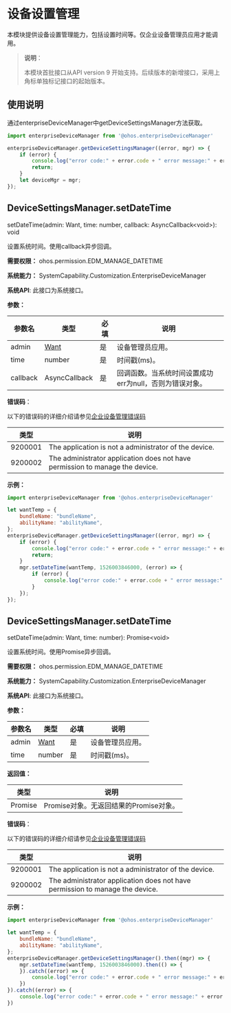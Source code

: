 # 设备设置管理

本模块提供设备设置管理能力，包括设置时间等。仅企业设备管理员应用才能调用。

> **说明**：
> 
> 本模块首批接口从API version 9 开始支持。后续版本的新增接口，采用上角标单独标记接口的起始版本。

## 使用说明

通过enterpriseDeviceManager中getDeviceSettingsManager方法获取。

```js
import enterpriseDeviceManager from '@ohos.enterpriseDeviceManager'

enterpriseDeviceManager.getDeviceSettingsManager((error, mgr) => {
    if (error) {
        console.log("error code:" + error.code + " error message:" + error.message);
        return;
    }
    let deviceMgr = mgr;
});
```

## DeviceSettingsManager.setDateTime

setDateTime(admin: Want, time: number, callback: AsyncCallback\<void>): void

设置系统时间。使用callback异步回调。

**需要权限：** ohos.permission.EDM_MANAGE_DATETIME

**系统能力：** SystemCapability.Customization.EnterpriseDeviceManager

**系统API**: 此接口为系统接口。

**参数：**

| 参数名   | 类型                                  | 必填   | 说明      |
| ----- | ----------------------------------- | ---- | ------- |
| admin | [Want](js-apis-application-Want.md) | 是    | 设备管理员应用。 |
| time  | number | 是 | 时间戳(ms)。 |
| callback | AsyncCallback<void> | 是 | 回调函数。当系统时间设置成功err为null，否则为错误对象。 |

**错误码**：

以下的错误码的详细介绍请参见[企业设备管理错误码](../errorcodes/errorcode-EnterpriseDeviceManager.md)

| 类型      | 说明                                                                         |          
| ------- | ---------------------------------------------------------------------------- |
| 9200001 | The application is not a administrator of the device.                        |
| 9200002 | The administrator application does not have permission to manage the device. |

**示例：**

```js
import enterpriseDeviceManager from '@ohos.enterpriseDeviceManager'

let wantTemp = {
    bundleName: "bundleName",
    abilityName: "abilityName",
};
enterpriseDeviceManager.getDeviceSettingsManager((error, mgr) => {
    if (error) {
        console.log("error code:" + error.code + " error message:" + error.message);
        return;
    }
    mgr.setDateTime(wantTemp, 1526003846000, (error) => {
        if (error) {
            console.log("error code:" + error.code + " error message:" + error.message);
        }
    });
});
```

## DeviceSettingsManager.setDateTime

setDateTime(admin: Want, time: number): Promise\<void>

设置系统时间。使用Promise异步回调。

**需要权限：** ohos.permission.EDM_MANAGE_DATETIME

**系统能力：** SystemCapability.Customization.EnterpriseDeviceManager

**系统API**: 此接口为系统接口。

**参数：**

| 参数名   | 类型                                  | 必填   | 说明      |
| ----- | ----------------------------------- | ---- | ------- |
| admin | [Want](js-apis-application-Want.md) | 是    | 设备管理员应用。 |
| time  | number | 是 | 时间戳(ms)。 |

**返回值：**

| 类型   | 说明                                  |
| ----- | ----------------------------------- |
| Promise<void> | Promise对象。无返回结果的Promise对象。 |

**错误码**：

以下的错误码的详细介绍请参见[企业设备管理错误码](../errorcodes/errorcode-EnterpriseDeviceManager.md)

| 类型      | 说明                                                                         |          
| ------- | ---------------------------------------------------------------------------- |
| 9200001 | The application is not a administrator of the device.                        |
| 9200002 | The administrator application does not have permission to manage the device. |

**示例：**

```js
import enterpriseDeviceManager from '@ohos.enterpriseDeviceManager'

let wantTemp = {
    bundleName: "bundleName",
    abilityName: "abilityName",
};
enterpriseDeviceManager.getDeviceSettingsManager().then((mgr) => {
    mgr.setDateTime(wantTemp, 1526003846000).then(() => {
    }).catch((error) => {
        console.log("error code:" + error.code + " error message:" + error.message);
    })
}).catch((error) => {
    console.log("error code:" + error.code + " error message:" + error.message);
})
```
